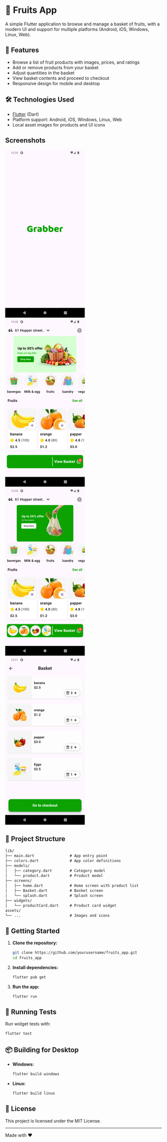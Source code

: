 # 🍓 Fruits App

A simple Flutter application to browse and manage a basket of fruits, with a modern UI and support for multiple platforms (Android, iOS, Windows, Linux, Web).

## 📱 Features

- Browse a list of fruit products with images, prices, and ratings
- Add or remove products from your basket
- Adjust quantities in the basket
- View basket contents and proceed to checkout
- Responsive design for mobile and desktop

## 🛠️ Technologies Used

- [Flutter](https://flutter.dev/) (Dart)
- Platform support: Android, iOS, Windows, Linux, Web
- Local asset images for products and UI icons

## Screenshots

![splash Screen](assets/screenShots/splash.png)
![Home Screen](assets/screenShots/home.png)
![Home Screen](assets/screenShots/home_2.png)
![Cart Screen](assets/screenShots/cart.png)

## 📁 Project Structure

```
lib/
├── main.dart                # App entry point
├── colors.dart              # App color definitions
├── models/
│   ├── category.dart        # Category model
│   └── product.dart         # Product model
├── screens/
│   ├── home.dart            # Home screen with product list
│   ├── Basket.dart          # Basket screen
│   └── splash.dart          # Splash screen
├── widgets/
│   └── productCard.dart     # Product card widget
assets/
└── ...                      # Images and icons
```

## 🚀 Getting Started

1. **Clone the repository:**

   ```sh
   git clone https://github.com/yourusername/fruits_app.git
   cd fruits_app
   ```

2. **Install dependencies:**

   ```sh
   flutter pub get
   ```

3. **Run the app:**
   ```sh
   flutter run
   ```

## 🧪 Running Tests

Run widget tests with:

```sh
flutter test
```

## 📦 Building for Desktop

- **Windows:**
  ```sh
  flutter build windows
  ```
- **Linux:**
  ```sh
  flutter build linux
  ```

## 📄 License

This project is licensed under the MIT License.

---

Made with ❤️
